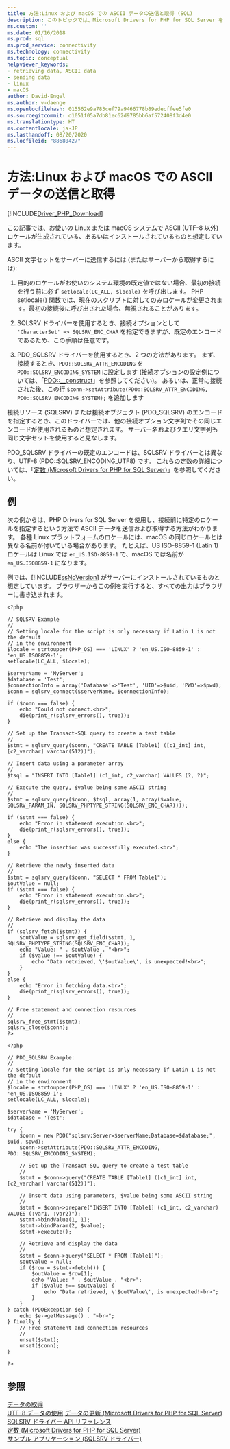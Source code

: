 ```yaml
---
title: 方法:Linux および macOS での ASCII データの送信と取得 (SQL)
description: このトピックでは、Microsoft Drivers for PHP for SQL Server を使用する場合に Linux および macOS で ASCII データを送信および取得する方法について説明します
ms.custom: ''
ms.date: 01/16/2018
ms.prod: sql
ms.prod_service: connectivity
ms.technology: connectivity
ms.topic: conceptual
helpviewer_keywords:
- retrieving data, ASCII data
- sending data
- linux
- macOS
author: David-Engel
ms.author: v-daenge
ms.openlocfilehash: 015562e9a783cef79a9466778b89edecffee5fe0
ms.sourcegitcommit: d1051f05a7db81ec62d9785bb6af572408f3d4e0
ms.translationtype: HT
ms.contentlocale: ja-JP
ms.lasthandoff: 08/20/2020
ms.locfileid: "88680427"
---
```

# <a name="how-to-send-and-retrieve-ascii-data-in-linux-and-macos"></a>方法:Linux および macOS での ASCII データの送信と取得 
[!INCLUDE[Driver_PHP_Download](../../includes/driver_php_download.md)]

この記事では、お使いの Linux または macOS システムで ASCII (UTF-8 以外) ロケールが生成されている、あるいはインストールされているものと想定しています。 

ASCII 文字セットをサーバーに送信するには (またはサーバーから取得するには):  

1.  目的のロケールがお使いのシステム環境の既定値ではない場合、最初の接続を行う前に必ず `setlocale(LC_ALL, $locale)` を呼び出します。 PHP setlocale() 関数では、現在のスクリプトに対してのみロケールが変更されます。最初の接続後に呼び出された場合、無視されることがあります。
 
2.  SQLSRV ドライバーを使用するとき、接続オプションとして `'CharacterSet' => SQLSRV_ENC_CHAR` を指定できますが、既定のエンコードであるため、この手順は任意です。

3.  PDO_SQLSRV ドライバーを使用するとき、2 つの方法があります。 まず、接続するとき、`PDO::SQLSRV_ATTR_ENCODING` を `PDO::SQLSRV_ENCODING_SYSTEM` に設定します (接続オプションの設定例については、「[PDO::__construct](../../connect/php/pdo-construct.md)」を参照してください)。 あるいは、正常に接続された後、この行 `$conn->setAttribute(PDO::SQLSRV_ATTR_ENCODING, PDO::SQLSRV_ENCODING_SYSTEM);` を追加します 
  
接続リソース (SQLSRV) または接続オブジェクト (PDO_SQLSRV) のエンコードを指定するとき、このドライバーでは、他の接続オプション文字列でその同じエンコードが使用されるものと想定されます。 サーバー名およびクエリ文字列も同じ文字セットを使用すると見なします。  
  
PDO_SQLSRV ドライバーの既定のエンコードは、SQLSRV ドライバーとは異なり、UTF-8 (PDO::SQLSRV_ENCODING_UTF8) です。 これらの定数の詳細については、「[定数 &#40;Microsoft Drivers for PHP for SQL Server&#41;](../../connect/php/constants-microsoft-drivers-for-php-for-sql-server.md)」を参照してください。 
  
## <a name="example"></a>例  
次の例からは、PHP Drivers for SQL Server を使用し、接続前に特定のロケールを指定するという方法で ASCII データを送信および取得する方法がわかります。 各種 Linux プラットフォームのロケールには、macOS の同じロケールとは異なる名前が付いている場合があります。 たとえば、US ISO-8859-1 (Latin 1) ロケールは Linux では `en_US.ISO-8859-1` で、macOS では名前が `en_US.ISO8859-1` になります。
  
例では、[!INCLUDE[ssNoVersion](../../includes/ssnoversion-md.md)] がサーバーにインストールされているものと想定しています。 ブラウザーからこの例を実行すると、すべての出力はブラウザーに書き込まれます。  
  
```  
<?php  
  
// SQLSRV Example
//
// Setting locale for the script is only necessary if Latin 1 is not the default 
// in the environment
$locale = strtoupper(PHP_OS) === 'LINUX' ? 'en_US.ISO-8859-1' : 'en_US.ISO8859-1';
setlocale(LC_ALL, $locale);
        
$serverName = 'MyServer';
$database = 'Test';
$connectionInfo = array('Database'=>'Test', 'UID'=>$uid, 'PWD'=>$pwd);
$conn = sqlsrv_connect($serverName, $connectionInfo);
  
if ($conn === false) {
    echo "Could not connect.<br>";  
    die(print_r(sqlsrv_errors(), true));
}  
  
// Set up the Transact-SQL query to create a test table
//   
$stmt = sqlsrv_query($conn, "CREATE TABLE [Table1] ([c1_int] int, [c2_varchar] varchar(512))");

// Insert data using a parameter array 
//
$tsql = "INSERT INTO [Table1] (c1_int, c2_varchar) VALUES (?, ?)";
  
// Execute the query, $value being some ASCII string
//   
$stmt = sqlsrv_query($conn, $tsql, array(1, array($value, SQLSRV_PARAM_IN, SQLSRV_PHPTYPE_STRING(SQLSRV_ENC_CHAR))));
  
if ($stmt === false) {
    echo "Error in statement execution.<br>";  
    die(print_r(sqlsrv_errors(), true));  
}  
else {  
    echo "The insertion was successfully executed.<br>";  
}  
  
// Retrieve the newly inserted data
//   
$stmt = sqlsrv_query($conn, "SELECT * FROM Table1");
$outValue = null;  
if ($stmt === false) {  
    echo "Error in statement execution.<br>";  
    die(print_r(sqlsrv_errors(), true));  
}  
  
// Retrieve and display the data
//   
if (sqlsrv_fetch($stmt)) {  
    $outValue = sqlsrv_get_field($stmt, 1, SQLSRV_PHPTYPE_STRING(SQLSRV_ENC_CHAR));
    echo "Value: " . $outValue . "<br>";
    if ($value !== $outValue) {
        echo "Data retrieved, \'$outValue\', is unexpected!<br>";
    }
}  
else {  
    echo "Error in fetching data.<br>";  
    die(print_r(sqlsrv_errors(), true));  
}  

// Free statement and connection resources
//   
sqlsrv_free_stmt($stmt);  
sqlsrv_close($conn);  
?>  
```  
  
```
<?php  
  
// PDO_SQLSRV Example:
//
// Setting locale for the script is only necessary if Latin 1 is not the default 
// in the environment
$locale = strtoupper(PHP_OS) === 'LINUX' ? 'en_US.ISO-8859-1' : 'en_US.ISO8859-1';
setlocale(LC_ALL, $locale);
        
$serverName = 'MyServer';
$database = 'Test';

try {
    $conn = new PDO("sqlsrv:Server=$serverName;Database=$database;", $uid, $pwd);
    $conn->setAttribute(PDO::SQLSRV_ATTR_ENCODING, PDO::SQLSRV_ENCODING_SYSTEM);
    
    // Set up the Transact-SQL query to create a test table
    //   
    $stmt = $conn->query("CREATE TABLE [Table1] ([c1_int] int, [c2_varchar] varchar(512))");
    
    // Insert data using parameters, $value being some ASCII string
    //
    $stmt = $conn->prepare("INSERT INTO [Table1] (c1_int, c2_varchar) VALUES (:var1, :var2)");
    $stmt->bindValue(1, 1);
    $stmt->bindParam(2, $value);
    $stmt->execute();
    
    // Retrieve and display the data
    //
    $stmt = $conn->query("SELECT * FROM [Table1]");
    $outValue = null;
    if ($row = $stmt->fetch()) {
        $outValue = $row[1];
        echo "Value: " . $outValue . "<br>";
        if ($value !== $outValue) {
            echo "Data retrieved, \'$outValue\', is unexpected!<br>";
        }
    }
} catch (PDOException $e) {
    echo $e->getMessage() . "<br>";
} finally {
    // Free statement and connection resources
    //
    unset($stmt);
    unset($conn);
}

?>  
```  

## <a name="see-also"></a>参照  
[データの取得](../../connect/php/retrieving-data.md)  
[UTF-8 データの使用](../../connect/php/how-to-send-and-retrieve-utf-8-data-using-built-in-utf-8-support.md)
[データの更新 &#40;Microsoft Drivers for PHP for SQL Server&#41;](../../connect/php/updating-data-microsoft-drivers-for-php-for-sql-server.md)  
[SQLSRV ドライバー API リファレンス](../../connect/php/sqlsrv-driver-api-reference.md)  
[定数 &#40;Microsoft Drivers for PHP for SQL Server&#41;](../../connect/php/constants-microsoft-drivers-for-php-for-sql-server.md)  
[サンプル アプリケーション &#40;SQLSRV ドライバー&#41;](../../connect/php/example-application-sqlsrv-driver.md)  
  
